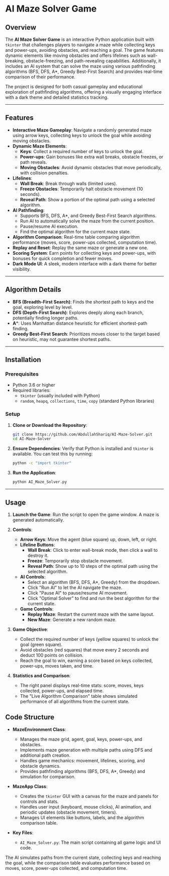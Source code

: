 # AI Maze Solver Game

## Overview

The **AI Maze Solver Game** is an interactive Python application built with `tkinter` that challenges players to navigate a maze while collecting keys and power-ups, avoiding obstacles, and reaching a goal. The game features dynamic elements like moving obstacles and offers lifelines such as wall-breaking, obstacle-freezing, and path-revealing capabilities. Additionally, it includes an AI system that can solve the maze using various pathfinding algorithms (BFS, DFS, A*, Greedy Best-First Search) and provides real-time comparison of their performance.

The project is designed for both casual gameplay and educational exploration of pathfinding algorithms, offering a visually engaging interface with a dark theme and detailed statistics tracking.

---

## Features

- **Interactive Maze Gameplay**: Navigate a randomly generated maze using arrow keys, collecting keys to unlock the goal while avoiding moving obstacles.
- **Dynamic Maze Elements**:
  - **Keys**: Collect a required number of keys to unlock the goal.
  - **Power-ups**: Gain bonuses like extra wall breaks, obstacle freezes, or path reveals.
  - **Moving Obstacles**: Avoid dynamic obstacles that move periodically, with collision penalties.
- **Lifelines**:
  - **Wall Break**: Break through walls (limited uses).
  - **Freeze Obstacles**: Temporarily halt obstacle movement (10 seconds).
  - **Reveal Path**: Show a portion of the optimal path using a selected algorithm.
- **AI Pathfinding**:
  - Supports BFS, DFS, A*, and Greedy Best-First Search algorithms.
  - Run AI to automatically solve the maze from the current position.
  - Pause/resume AI execution.
  - Find the optimal algorithm for the current maze state.
- **Algorithm Comparison**: Real-time table comparing algorithm performance (moves, score, power-ups collected, computation time).
- **Replay and Reset**: Replay the same maze or generate a new one.
- **Scoring System**: Earn points for collecting keys and power-ups, with bonuses for quick completion and fewer moves.
- **Dark Mode UI**: A sleek, modern interface with a dark theme for better visibility.

---

## Algorithm Details

- **BFS (Breadth-First Search)**: Finds the shortest path to keys and the goal, exploring level by level.
- **DFS (Depth-First Search)**: Explores deeply along each branch, potentially finding longer paths.
- **A***: Uses Manhattan distance heuristic for efficient shortest-path finding.
- **Greedy Best-First Search**: Prioritizes moves closer to the target based on heuristic, may not guarantee shortest paths.

---

## Installation

### Prerequisites

- Python 3.6 or higher
- Required libraries:
  - `tkinter` (usually included with Python)
  - `random`, `heapq`, `collections`, `time`, `copy` (standard Python libraries)

### Setup

1. **Clone or Download the Repository**:
   ```bash
   git clone https://github.com/AbdullahShariq/AI-Maze-Solver.git
   cd AI-Maze-Solver
   ```

2. **Ensure Dependencies**:
   Verify that Python is installed and `tkinter` is available. You can test this by running:
   ```bash
   python -c "import tkinter"
   ```
   
3. **Run the Application**:
   ```bash
   python AI_Maze_Solver.py
   ```

---

## Usage

1. **Launch the Game**:
   Run the script to open the game window. A maze is generated automatically.

2. **Controls**:
   - **Arrow Keys**: Move the agent (blue square) up, down, left, or right.
   - **Lifeline Buttons**:
     - **Wall Break**: Click to enter wall-break mode, then click a wall to destroy it.
     - **Freeze**: Temporarily stop obstacle movement.
     - **Reveal Path**: Show up to 10 steps of the optimal path using the selected algorithm.
   - **AI Controls**:
     - Select an algorithm (BFS, DFS, A*, Greedy) from the dropdown.
     - Click "Run AI" to let the AI navigate the maze.
     - Click "Pause AI" to pause/resume AI movement.
     - Click "Optimal Solver" to find and run the best algorithm for the current state.
   - **Game Controls**:
     - **Replay Maze**: Restart the current maze with the same layout.
     - **New Maze**: Generate a new random maze.

3. **Game Objective**:
   - Collect the required number of keys (yellow squares) to unlock the goal (green square).
   - Avoid obstacles (red squares) that move every 2 seconds and deduct 100 points on collision.
   - Reach the goal to win, earning a score based on keys collected, power-ups, moves taken, and time.

4. **Statistics and Comparison**:
   - The right panel displays real-time stats: score, moves, keys collected, power-ups, and elapsed time.
   - The "Live Algorithm Comparison" table shows simulated performance of all algorithms from the current state.

## Code Structure

- **MazeEnvironment Class**:
  - Manages the maze grid, agent, goal, keys, power-ups, and obstacles.
  - Implements maze generation with multiple paths using DFS and additional path creation.
  - Handles game mechanics: movement, lifelines, scoring, and obstacle dynamics.
  - Provides pathfinding algorithms (BFS, DFS, A*, Greedy) and simulation for comparison.

- **MazeApp Class**:
  - Creates the `tkinter` GUI with a canvas for the maze and panels for controls and stats.
  - Handles user input (keyboard, mouse clicks), AI animation, and periodic updates (obstacle movement, timers).
  - Manages UI elements like buttons, labels, and the algorithm comparison table.

- **Key Files**:
  - `AI_Maze_Solver.py`: The main script containing all game logic and UI code.

The AI simulates paths from the current state, collecting keys and reaching the goal, while the comparison table evaluates performance based on moves, score, power-ups collected, and computation time.
